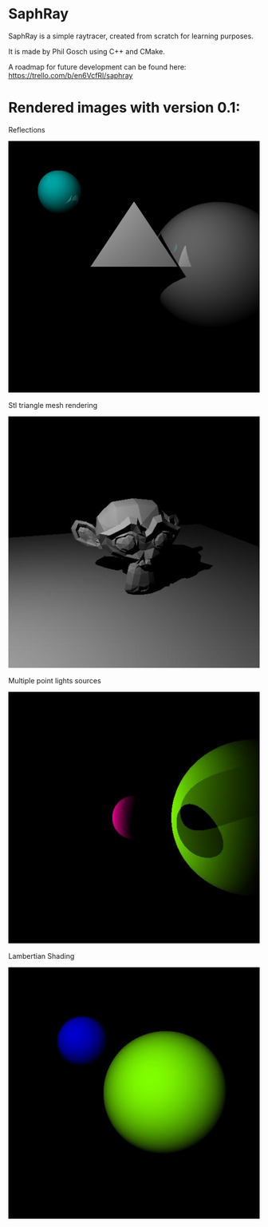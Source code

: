# SaphRay
SaphRay is a simple raytracer, created from scratch for learning purposes. 

It is made by Phil Gosch using C++ and CMake.

A roadmap for future development can be found here: https://trello.com/b/en6VcfRl/saphray

# Rendered images with version 0.1:

Reflections

![Reflections](images/testscene_triangle_1.bmp)

Stl triangle mesh rendering

![Multiple light sources](images/stl_meshes.jpg)

Multiple point lights sources

![Multiple light sources](images/shadows.jpg)

Lambertian Shading

![Lambertian Shading](images/lambert.jpg)


